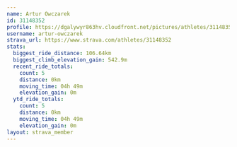 ```yaml
---
name: Artur Owczarek
id: 31148352
profile: https://dgalywyr863hv.cloudfront.net/pictures/athletes/31148352/15906846/1/large.jpg
username: artur-owczarek
strava_url: https://www.strava.com/athletes/31148352
stats:
  biggest_ride_distance: 106.64km
  biggest_climb_elevation_gain: 542.9m
  recent_ride_totals:
    count: 5
    distance: 0km
    moving_time: 04h 49m
    elevation_gain: 0m
  ytd_ride_totals:
    count: 5
    distance: 0km
    moving_time: 04h 49m
    elevation_gain: 0m
layout: strava_member
--- 
```

